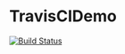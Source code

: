 # TravisCIDemo

[![Build Status](https://travis-ci.org/gojanpaolo/TravisCIDemo.svg?branch=master)](https://travis-ci.org/gojanpaolo/TravisCIDemo)
